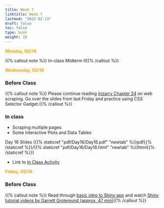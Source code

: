 ```yaml
---
title: Week 7 
linktitle: Week 7
lastmod: "2022-02-13"
draft: false  
toc: false  
type: book  
weight: 20
---
```



<span style="color:orange">**Monday, 02/14**</span>

{{% callout note %}}
In-class Midterm II{{% /callout %}}

<span style="color:orange">**Wednesday, 02/16**</span>

### Before Class

{{% callout note %}}
Please continue reading [Irizarry Chapter 24](https://rafalab.github.io/dsbook/web-scraping.html) on web scraping. Go over the slides from last Friday and practice using CSS Selector Gadget.{{% /callout %}}

### In class

- Scraping multiple pages
- Some Interactive Plots and Data Tables

Day 16 Slides ({{% staticref "pdf/Day16/Day16.pdf" "newtab" %}}pdf{{% /staticref %}}/{{% staticref "pdf/Day16/Day16.html" "newtab" %}}html{{% /staticref %}})

- Link to [In Class Activity](https://github.com/stat220/14-more-web-scraping) 

<span style="color:orange">**Friday, 02/18**</span>

### Before Class

{{% callout note %}}
Read through [basic intro to Shiny app](https://mastering-shiny.org/basic-app.html) and watch [Shiny tutorial videos by Garrett Grolemund (approx. 47 min)](https://carleton.hosted.panopto.com/Panopto/Pages/Viewer.aspx?pid=0361538c-7dee-42e1-aeb8-add3002157a8){{% /callout %}}



